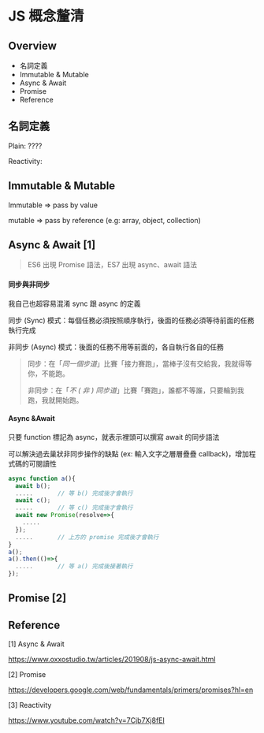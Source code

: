 # JS 概念釐清

## Overview

- 名詞定義
- Immutable & Mutable
- Async & Await
- Promise
- Reference




## 名詞定義

Plain: ????

Reactivity:



## Immutable & Mutable

Immutable => pass by value

mutable => pass by reference (e.g: array, object, collection)



## Async & Await [1]

>ES6 出現 Promise 語法，ES7 出現 async、await 語法

#### 同步與非同步

我自己也超容易混淆 sync 跟 async 的定義

同步 (Sync) 模式：每個任務必須按照順序執行，後面的任務必須等待前面的任務執行完成

非同步 (Async) 模式：後面的任務不用等前面的，各自執行各自的任務

>同步：在「*同一個步道*」比賽「接力賽跑」，當棒子沒有交給我，我就得等你，不能跑。
>
>非同步：在「*不 ( 非 ) 同步道*」比賽「賽跑」，誰都不等誰，只要輪到我跑，我就開始跑。



#### Async &Await

只要 function 標記為 async，就表示裡頭可以撰寫 await 的同步語法

可以解決過去巢狀非同步操作的缺點 (ex: 輸入文字之層層疊疊 callback)，增加程式碼的可閱讀性

```javascript
async function a(){
  await b();
  .....       // 等 b() 完成後才會執行
  await c();
  .....       // 等 c() 完成後才會執行
  await new Promise(resolve=>{
    .....
  });
  .....       // 上方的 promise 完成後才會執行
}
a();
a().then(()=>{
  .....       // 等 a() 完成後接著執行
});
```





## Promise [2]



## Reference

[1] Async & Await

https://www.oxxostudio.tw/articles/201908/js-async-await.html

[2] Promise

https://developers.google.com/web/fundamentals/primers/promises?hl=en

[3] Reactivity

https://www.youtube.com/watch?v=7Cjb7Xj8fEI

